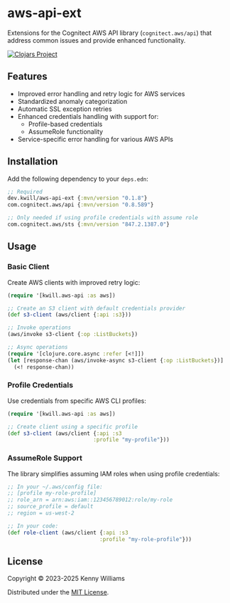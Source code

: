 # aws-api-ext

Extensions for the Cognitect AWS API library (`cognitect.aws/api`) that address common issues and provide enhanced functionality.

[![Clojars Project](https://img.shields.io/clojars/v/dev.kwill/aws-api-ext.svg)](https://clojars.org/dev.kwill/aws-api-ext)

## Features

- Improved error handling and retry logic for AWS services
- Standardized anomaly categorization
- Automatic SSL exception retries
- Enhanced credentials handling with support for:
  - Profile-based credentials
  - AssumeRole functionality
- Service-specific error handling for various AWS APIs

## Installation

Add the following dependency to your `deps.edn`:

```clojure
;; Required
dev.kwill/aws-api-ext {:mvn/version "0.1.8"}
com.cognitect.aws/api {:mvn/version "0.8.589"}

;; Only needed if using profile credentials with assume role
com.cognitect.aws/sts {:mvn/version "847.2.1387.0"}
```

## Usage

### Basic Client

Create AWS clients with improved retry logic:

```clojure
(require '[kwill.aws-api :as aws])

;; Create an S3 client with default credentials provider
(def s3-client (aws/client {:api :s3}))

;; Invoke operations
(aws/invoke s3-client {:op :ListBuckets})

;; Async operations
(require '[clojure.core.async :refer [<!]])
(let [response-chan (aws/invoke-async s3-client {:op :ListBuckets})]
  (<! response-chan))
```

### Profile Credentials

Use credentials from specific AWS CLI profiles:

```clojure
(require '[kwill.aws-api :as aws])

;; Create client using a specific profile
(def s3-client (aws/client {:api :s3
                           :profile "my-profile"}))
```

### AssumeRole Support

The library simplifies assuming IAM roles when using profile credentials:

```clojure
;; In your ~/.aws/config file:
;; [profile my-role-profile]
;; role_arn = arn:aws:iam::123456789012:role/my-role
;; source_profile = default
;; region = us-west-2

;; In your code:
(def role-client (aws/client {:api :s3
                             :profile "my-role-profile"}))
```

## License

Copyright © 2023-2025 Kenny Williams

Distributed under the [MIT License](LICENSE).
